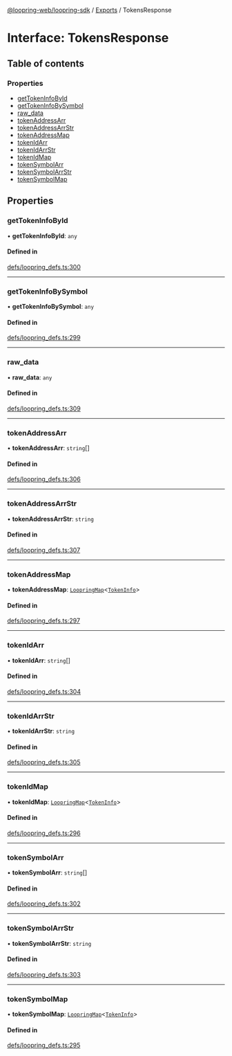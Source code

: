 [@loopring-web/loopring-sdk](../README.md) / [Exports](../modules.md) / TokensResponse

# Interface: TokensResponse

## Table of contents

### Properties

- [getTokenInfoById](TokensResponse.md#gettokeninfobyid)
- [getTokenInfoBySymbol](TokensResponse.md#gettokeninfobysymbol)
- [raw\_data](TokensResponse.md#raw_data)
- [tokenAddressArr](TokensResponse.md#tokenaddressarr)
- [tokenAddressArrStr](TokensResponse.md#tokenaddressarrstr)
- [tokenAddressMap](TokensResponse.md#tokenaddressmap)
- [tokenIdArr](TokensResponse.md#tokenidarr)
- [tokenIdArrStr](TokensResponse.md#tokenidarrstr)
- [tokenIdMap](TokensResponse.md#tokenidmap)
- [tokenSymbolArr](TokensResponse.md#tokensymbolarr)
- [tokenSymbolArrStr](TokensResponse.md#tokensymbolarrstr)
- [tokenSymbolMap](TokensResponse.md#tokensymbolmap)

## Properties

### getTokenInfoById

• **getTokenInfoById**: `any`

#### Defined in

[defs/loopring_defs.ts:300](https://github.com/Loopring/loopring_sdk/blob/f91f904/src/defs/loopring_defs.ts#L300)

___

### getTokenInfoBySymbol

• **getTokenInfoBySymbol**: `any`

#### Defined in

[defs/loopring_defs.ts:299](https://github.com/Loopring/loopring_sdk/blob/f91f904/src/defs/loopring_defs.ts#L299)

___

### raw\_data

• **raw\_data**: `any`

#### Defined in

[defs/loopring_defs.ts:309](https://github.com/Loopring/loopring_sdk/blob/f91f904/src/defs/loopring_defs.ts#L309)

___

### tokenAddressArr

• **tokenAddressArr**: `string`[]

#### Defined in

[defs/loopring_defs.ts:306](https://github.com/Loopring/loopring_sdk/blob/f91f904/src/defs/loopring_defs.ts#L306)

___

### tokenAddressArrStr

• **tokenAddressArrStr**: `string`

#### Defined in

[defs/loopring_defs.ts:307](https://github.com/Loopring/loopring_sdk/blob/f91f904/src/defs/loopring_defs.ts#L307)

___

### tokenAddressMap

• **tokenAddressMap**: [`LoopringMap`](LoopringMap.md)<[`TokenInfo`](TokenInfo.md)\>

#### Defined in

[defs/loopring_defs.ts:297](https://github.com/Loopring/loopring_sdk/blob/f91f904/src/defs/loopring_defs.ts#L297)

___

### tokenIdArr

• **tokenIdArr**: `string`[]

#### Defined in

[defs/loopring_defs.ts:304](https://github.com/Loopring/loopring_sdk/blob/f91f904/src/defs/loopring_defs.ts#L304)

___

### tokenIdArrStr

• **tokenIdArrStr**: `string`

#### Defined in

[defs/loopring_defs.ts:305](https://github.com/Loopring/loopring_sdk/blob/f91f904/src/defs/loopring_defs.ts#L305)

___

### tokenIdMap

• **tokenIdMap**: [`LoopringMap`](LoopringMap.md)<[`TokenInfo`](TokenInfo.md)\>

#### Defined in

[defs/loopring_defs.ts:296](https://github.com/Loopring/loopring_sdk/blob/f91f904/src/defs/loopring_defs.ts#L296)

___

### tokenSymbolArr

• **tokenSymbolArr**: `string`[]

#### Defined in

[defs/loopring_defs.ts:302](https://github.com/Loopring/loopring_sdk/blob/f91f904/src/defs/loopring_defs.ts#L302)

___

### tokenSymbolArrStr

• **tokenSymbolArrStr**: `string`

#### Defined in

[defs/loopring_defs.ts:303](https://github.com/Loopring/loopring_sdk/blob/f91f904/src/defs/loopring_defs.ts#L303)

___

### tokenSymbolMap

• **tokenSymbolMap**: [`LoopringMap`](LoopringMap.md)<[`TokenInfo`](TokenInfo.md)\>

#### Defined in

[defs/loopring_defs.ts:295](https://github.com/Loopring/loopring_sdk/blob/f91f904/src/defs/loopring_defs.ts#L295)
